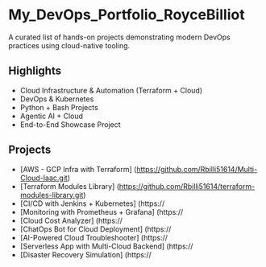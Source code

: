 # My_DevOps_Portfolio_RoyceBilliot

A curated list of hands-on projects demonstrating modern DevOps practices using cloud-native tooling.

## Highlights
- Cloud Infrastructure & Automation (Terraform + Cloud)
- DevOps & Kubernetes
- Python + Bash Projects  
- Agentic AI + Cloud
- End-to-End Showcase Project

## Projects
- [AWS - GCP Infra with Terraform] (https://github.com/Rbilli51614/Multi-Cloud-Iaac.git)
- [Terraform Modules Library] (https://github.com/Rbilli51614/terraform-modules-library.git)
- [CI/CD with Jenkins + Kubernetes] (https://
- [Monitoring with Prometheus + Grafana] (https://
- [Cloud Cost Analyzer] (https://
- [ChatOps Bot for Cloud Deployment] (https://
- [AI-Powered Cloud Troubleshooter] (https://
- [Serverless App with Multi-Cloud Backend] (https://
- [Disaster Recovery Simulation] (https://
